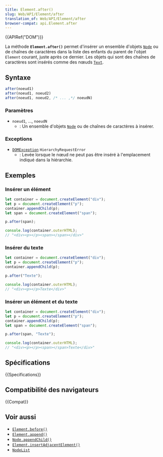 ```yaml
---
title: Element.after()
slug: Web/API/Element/after
translation_of: Web/API/Element/after
browser-compat: api.Element.after
---
```

{{APIRef("DOM")}}

La méthode **`Element.after()`** permet d'insérer un ensemble d'objets [`Node`](/fr/docs/Web/API/Node) ou de chaînes de caractères dans la liste des enfants du parent de l'objet `Element` courant, juste après ce dernier.
Les objets qui sont des chaînes de caractères sont insérés comme des nœuds [`Text`](/fr/docs/Web/API/Text).

## Syntaxe

```js
after(noeud1)
after(noeud1, noeud2)
after(noeud1, noeud2, /* ... ,*/ noeudN)
```

### Paramètres

- `noeud1`, …, `noeudN`
  - : Un ensemble d'objets [`Node`](/fr/docs/Web/API/Node) ou de chaînes de caractères à insérer.

### Exceptions

- [`DOMException`](/fr/docs/Web/API/DOMException) `HierarchyRequestError`
  - : Levée lorsque le nœud ne peut pas être inséré à l'emplacement indiqué dans la hiérarchie.

## Exemples

### Insérer un élément

```js
let container = document.createElement("div");
let p = document.createElement("p");
container.appendChild(p);
let span = document.createElement("span");

p.after(span);

console.log(container.outerHTML);
// "<div><p></p><span></span></div>"
```

### Insérer du texte

```js
let container = document.createElement("div");
let p = document.createElement("p");
container.appendChild(p);

p.after("Texte");

console.log(container.outerHTML);
// "<div><p></p>Texte</div>"
```

### Insérer un élément et du texte

```js
let container = document.createElement("div");
let p = document.createElement("p");
container.appendChild(p);
let span = document.createElement("span");

p.after(span, "Texte");

console.log(container.outerHTML);
// "<div><p></p><span></span>Texte</div>"
```

## Spécifications

{{Specifications}}

## Compatibilité des navigateurs

{{Compat}}

## Voir aussi

- [`Element.before()`](/fr/docs/Web/API/Element/before)
- [`Element.append()`](/fr/docs/Web/API/Element/append)
- [`Node.appendChild()`](/fr/docs/Web/API/Node/appendChild)
- [`Element.insertAdjacentElement()`](/fr/docs/Web/API/Element/insertAdjacentElement)
- [`NodeList`](/fr/docs/Web/API/NodeList)
